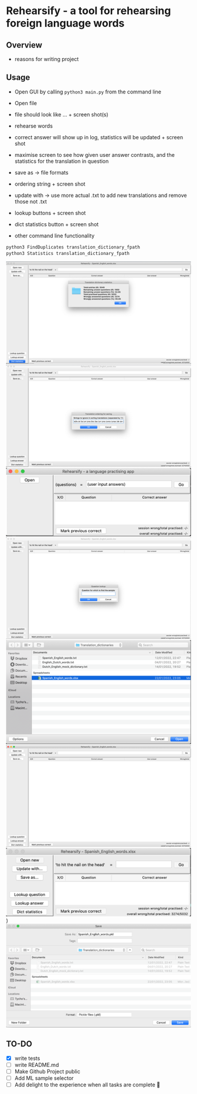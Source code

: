 # Rehearsify - a tool for rehearsing foreign language words

## Overview

- reasons for writing project

## Usage

- Open GUI by calling `python3 main.py` from the command line
- Open file
- file should look like ... + screen shot(s)
- rehearse words
- correct answer will show up in log, statistics will be updated + screen shot
- maximise screen to see how given user answer contrasts, and the statistics for the translation in question

- save as -> file formats
- ordering string + screen shot
- update with -> use more actual .txt to add new translations and remove those not .txt

- lookup buttons + screen shot
- dict statistics button + screen shot

- other command line functionality

```bash
python3 FindDuplicates translation_dictionary_fpath
python3 Statistics translation_dictionary_fpath
```

![Dictionary statistics screen](./docs/Dictionary_statistics_screen.png)
![Ignore str in sorting screen](./docs/Ignore_str_in_sorting_screen.png)
![Initial screen](./docs/Initial_screen.png)
![Lookup screen](./docs/Lookup_screen.png)
![Open file screen](./docs/Open_file_screen.png)
![Opened file screen maximised](./docs/Opened_file_screen_maximised.png)
![Opened file screen](./docs/Opened_file_screen.png))
![Save file screen](./docs/Save_file_screen.png)

## TO-DO

- [x] write tests
- [ ] write README.md
- [ ] Make Github Project public
- [ ] Add ML sample selector
- [ ] Add delight to the experience when all tasks are complete :tada:

<!-- comments -->
